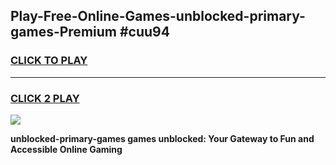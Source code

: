 
## Play-Free-Online-Games-unblocked-primary-games-Premium #cuu94
<h3>
<a href="https://premium.freeplayer.one?title=unblocked-primary-games&ref=8M">CLICK TO PLAY</a></h3>
<hr>

<h3>
<a href="https://premium.freeplayer.one?title=unblocked-primary-games&ref=8M">CLICK 2 PLAY</a>
  
</h3>

<a href="https://premium.freeplayer.one?title=unblocked-primary-games&ref=8M"><img src="https://clearcache.store/games.png"></a>


**unblocked-primary-games games unblocked: Your Gateway to Fun and Accessible Online Gaming**

